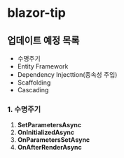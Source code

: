 # blazor-tip
## 업데이트 예정 목록
 * 수명주기
 * Entity Framework
 * Dependency Injecttion(종속성 주입)
 * Scaffolding
 * Cascading

### 1. 수명주기
1. **SetParametersAsync**
1. **OnInitializedAsync**
1. **OnParametersSetAsync**
1. **OnAfterRenderAsync**
